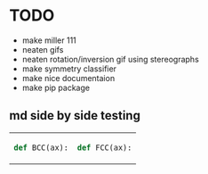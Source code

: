 # TODO
 - make miller 111
 - neaten gifs
 - neaten rotation/inversion gif using stereographs
 - make symmetry classifier
 - make nice documentaion
 - make pip package

## md side by side testing

<table>
<tr>
<td>

```py
def BCC(ax):
```

</pre>
</td>
<td>

```py
def FCC(ax):
```

</td>
</tr>
</table>